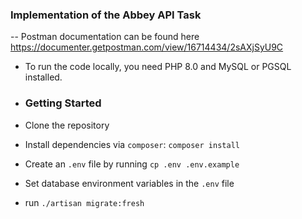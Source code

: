 ### Implementation of the Abbey API Task 
-- Postman documentation can be found here https://documenter.getpostman.com/view/16714434/2sAXjSyU9C

- To run the code locally, you need PHP 8.0 and MySQL or PGSQL installed.

- ### Getting Started

-  Clone the repository
- Install dependencies via `composer`: `composer install`
- Create an `.env` file by running `cp .env .env.example`
- Set database environment variables in the `.env` file
- run `./artisan migrate:fresh`
